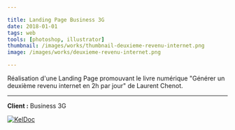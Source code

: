 ```yaml
---

title: Landing Page Business 3G
date: 2018-01-01
tags: web
tools: [photoshop, illustrator]
thumbnail: /images/works/thumbnail-deuxieme-revenu-internet.png
image: /images/works/deuxieme-revenu-internet.png

---
```


Réalisation d'une Landing Page promouvant le livre numérique "Générer un deuxième revenu internet en 2h par jour" de Laurent Chenot.

---

**Client :** Business 3G

[![KelDoc](/images/works/deuxieme-revenu-internet.png)](/images/works/deuxieme-revenu-internet.png)
